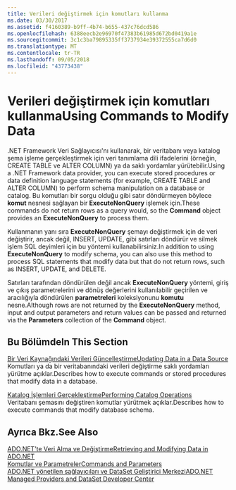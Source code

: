 ```yaml
---
title: Verileri değiştirmek için komutları kullanma
ms.date: 03/30/2017
ms.assetid: f4160389-b9ff-4b74-b655-437c76dcd586
ms.openlocfilehash: 6388eecb2e96970f47383b61985d672bd0419a1e
ms.sourcegitcommit: 3c1c3ba79895335ff3737934e39372555ca7d6d0
ms.translationtype: MT
ms.contentlocale: tr-TR
ms.lasthandoff: 09/05/2018
ms.locfileid: "43773438"
---
```

# <a name="using-commands-to-modify-data"></a><span data-ttu-id="1912a-102">Verileri değiştirmek için komutları kullanma</span><span class="sxs-lookup"><span data-stu-id="1912a-102">Using Commands to Modify Data</span></span>
<span data-ttu-id="1912a-103">.NET Framework Veri Sağlayıcısı'nı kullanarak, bir veritabanı veya katalog şema işleme gerçekleştirmek için veri tanımlama dili ifadelerini (örneğin, CREATE TABLE ve ALTER COLUMN) ya da saklı yordamlar yürütebilir.</span><span class="sxs-lookup"><span data-stu-id="1912a-103">Using a .NET Framework data provider, you can execute stored procedures or data definition language statements (for example, CREATE TABLE and ALTER COLUMN) to perform schema manipulation on a database or catalog.</span></span> <span data-ttu-id="1912a-104">Bu komutları bir sorgu olduğu gibi satır döndürmeyen böylece **komut** nesnesi sağlayan bir **ExecuteNonQuery** işlemek için.</span><span class="sxs-lookup"><span data-stu-id="1912a-104">These commands do not return rows as a query would, so the **Command** object provides an **ExecuteNonQuery** to process them.</span></span>  
  
 <span data-ttu-id="1912a-105">Kullanmanın yanı sıra **ExecuteNonQuery** şemayı değiştirmek için de veri değiştirir, ancak değil, INSERT, UPDATE, gibi satırları döndürür ve silmek işlem SQL deyimleri için bu yöntemi kullanabilirsiniz.</span><span class="sxs-lookup"><span data-stu-id="1912a-105">In addition to using **ExecuteNonQuery** to modify schema, you can also use this method to process SQL statements that modify data but that do not return rows, such as INSERT, UPDATE, and DELETE.</span></span>  
  
 <span data-ttu-id="1912a-106">Satırları tarafından döndürülen değil ancak **ExecuteNonQuery** yöntemi, giriş ve çıkış parametrelerini ve dönüş değerlerini kullanılabilir geçirilen ve aracılığıyla döndürülen **parametreleri** koleksiyonunu **komutu**  nesne.</span><span class="sxs-lookup"><span data-stu-id="1912a-106">Although rows are not returned by the **ExecuteNonQuery** method, input and output parameters and return values can be passed and returned via the **Parameters** collection of the **Command** object.</span></span>  
  
## <a name="in-this-section"></a><span data-ttu-id="1912a-107">Bu Bölümde</span><span class="sxs-lookup"><span data-stu-id="1912a-107">In This Section</span></span>  
 [<span data-ttu-id="1912a-108">Bir Veri Kaynağındaki Verileri Güncelleştirme</span><span class="sxs-lookup"><span data-stu-id="1912a-108">Updating Data in a Data Source</span></span>](../../../../docs/framework/data/adonet/updating-data-in-a-data-source.md)  
 <span data-ttu-id="1912a-109">Komutları ya da bir veritabanındaki verileri değiştirme saklı yordamları yürütme açıklar.</span><span class="sxs-lookup"><span data-stu-id="1912a-109">Describes how to execute commands or stored procedures that modify data in a database.</span></span>  
  
 [<span data-ttu-id="1912a-110">Katalog İşlemleri Gerçekleştirme</span><span class="sxs-lookup"><span data-stu-id="1912a-110">Performing Catalog Operations</span></span>](../../../../docs/framework/data/adonet/performing-catalog-operations.md)  
 <span data-ttu-id="1912a-111">Veritabanı şemasını değiştiren komutlar yürütmek açıklar.</span><span class="sxs-lookup"><span data-stu-id="1912a-111">Describes how to execute commands that modify database schema.</span></span>  
  
## <a name="see-also"></a><span data-ttu-id="1912a-112">Ayrıca Bkz.</span><span class="sxs-lookup"><span data-stu-id="1912a-112">See Also</span></span>  
 [<span data-ttu-id="1912a-113">ADO.NET’te Veri Alma ve Değiştirme</span><span class="sxs-lookup"><span data-stu-id="1912a-113">Retrieving and Modifying Data in ADO.NET</span></span>](../../../../docs/framework/data/adonet/retrieving-and-modifying-data.md)  
 [<span data-ttu-id="1912a-114">Komutlar ve Parametreler</span><span class="sxs-lookup"><span data-stu-id="1912a-114">Commands and Parameters</span></span>](../../../../docs/framework/data/adonet/commands-and-parameters.md)  
 [<span data-ttu-id="1912a-115">ADO.NET yönetilen sağlayıcıları ve DataSet Geliştirici Merkezi</span><span class="sxs-lookup"><span data-stu-id="1912a-115">ADO.NET Managed Providers and DataSet Developer Center</span></span>](https://go.microsoft.com/fwlink/?LinkId=217917)
